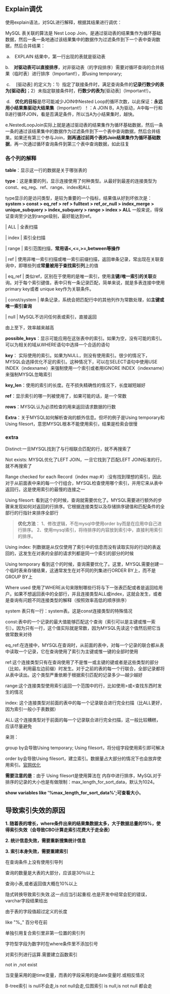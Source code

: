 ## Explain调优

使用explain语法，对SQL进行解释，根据其结果进行调优：

MySQL 表关联的算法是 Nest Loop Join，是通过驱动表的结果集作为循环基础数据，然后一条一条地通过该结果集中的数据作为过滤条件到下一个表中查询数据，然后合并结果：

​     a.　EXPLAIN 结果中，第一行出现的表就是驱动表

​     b.　**对驱动表可以直接排序**，对非驱动表（的字段排序）需要对循环查询的合并结果（临时表）进行排序（Important!），即using temporary; 

​     c. 　[驱动表] 的定义为：1）指定了联接条件时，满足查询条件的**记录行数少的表为[驱动表]**；2）未指定联接条件时，**行数少的表为**[驱动表]（Important!）。

​     d.　**优化的目标**是尽可能减少JOIN中Nested Loop的循环次数，以此保证：**永远用小结果集驱动大结果集**（Important!）！：A JOIN B，A为驱动，A中每一行和B进行循环JOIN，看是否满足条件，所以当A为小结果集时，越快。

​     e.NestedLoopJoin实际上就是通过驱动表的结果集作为循环基础数据，然后一条一条的通过该结果集中的数据作为过滤条件到下一个表中查询数据，然后合并结果。如果还有第三个参与Join，**则再通过前两个表的Join结果集作为循环基础数据**，再一次通过循环查询条件到第三个表中查询数据，如此往复

### 各个列的解释

**table**：显示这一行的数据是关于哪张表的

**type**：这是重要的列，显示连接使用了何种类型。从最好到最差的连接类型为const、eq_reg、ref、range、index和ALL

​     type显示的是访问类型，是较为重要的一个指标，结果值从好到坏依次是：**system > const > eq_ref > ref > fulltext > ref_or_null > index_merge > unique_subquery > index_subquery > range > index > ALL**   一般来说，得保证查询至少达到range级别，最好能达到ref。

|  ALL        |  全表扫描

|  index       |  索引全扫描

|  range       |  索引范围扫描，**常用语<,<=,>=,between等操作**

|  ref         |  使用非唯一索引扫描或唯一索引前缀扫描，返回单条记录，常出现在关联查询中，即哪些列或**常量被用于查找索引列**上的值

|  eq_ref      |  类似ref，区别在于使用的是唯一索引，使用**主键/唯一索引的关联**查询。对于每个索引键值，表中只有一条记录匹配，简单来说，就是多表连接中使用primary key或者 unique key作为关联条件。

|  const/system  |  单条记录，系统会把匹配行中的其他列作为常数处理，如**主键或唯一索引查询**

|  null         |  MySQL不访问任何表或索引，直接返回

由上至下，效率越来越高

**possible_keys**：显示可能应用在这张表中的索引。如果为空，没有可能的索引。可以为相关的域从WHERE语句中选择一个合适的语句

**key**： 实际使用的索引。如果为NULL，则没有使用索引。很少的情况下，MYSQL会选择优化不足的索引。这种情况下，可以在SELECT语句中使用USE INDEX（indexname）来强制使用一个索引或者用IGNORE INDEX（indexname）来强制MYSQL忽略索引

**key_len**：使用的索引的长度。在不损失精确性的情况下，长度越短越好

**ref**：显示索引的哪一列被使用了，如果可能的话，是一个常数

**rows**：MYSQL认为必须检查的用来返回请求数据的行数

**Extra**：关于MYSQL如何解析查询的额外信息。但坏的例子是Using temporary和Using filesort，意思MYSQL根本不能使用索引，结果是检索会很慢

### **extra**

 Distinct:一旦MYSQL找到了与行相联合匹配的行，就不再搜索了

 Not exists: MYSQL优化了LEFT JOIN，一旦它找到了匹配LEFT JOIN标准的行，就不再搜索了

 Range checked for each Record（index map:#）:没有找到理想的索引，因此对于从前面表中来的每一个行组合，MYSQL检查使用哪个索引，并用它来从表中返回行。这是使用索引的最慢的连接之一

Using filesort: 看到这个的时候，查询就需要优化了。MYSQL需要进行额外的步骤来发现如何对返回的行排序。它根据连接类型以及存储排序键值和匹配条件的全部行的行指针来排序全部行

> **优化方法**：
> 1、修改逻辑，不在mysql中使用order by而是在应用中自己进行排序。
> 2、使用mysql索引，将待排序的内容放到索引中，直接利用索引的排序。

 Using index: 列数据是从仅仅使用了索引中的信息而没有读取实际的行动的表返回的，这发生在对表的全部的请求列都是同一个索引的部分的时候

 Using temporary 看到这个的时候，查询需要优化了。这里，MYSQL需要创建一个临时表来存储结果，这通常发生在对不同的列集进行ORDER BY上，而不是GROUP BY上

 Where used 使用了WHERE从句来限制哪些行将与下一张表匹配或者是返回给用户。如果不想返回表中的全部行，并且连接类型ALL或index，这就会发生，或者是查询有问题不同连接类型的解释（按照效率高低的顺序排序）

 system 表只有一行：system表。这是const连接类型的特殊情况

 const:表中的一个记录的最大值能够匹配这个查询（索引可以是主键或惟一索引）。因为只有一行，这个值实际就是常数，因为MYSQL先读这个值然后把它当做常数来对待

 eq_ref:在连接中，MYSQL在查询时，从前面的表中，对每一个记录的联合都从表中读取一个记录，它在查询使用了索引为主键或惟一键的全部时使用

 ref:这个连接类型只有在查询使用了不是惟一或主键的键或者是这些类型的部分（比如，利用最左边前缀）时发生。对于之前的表的每一个行联合，全部记录都将从表中读出。这个类型严重依赖于根据索引匹配的记录多少—越少越好

 range:这个连接类型使用索引返回一个范围中的行，比如使用>或<查找东西时发生的情况

 index: 这个连接类型对前面的表中的每一个记录联合进行完全扫描（比ALL更好，因为索引一般小于表数据）

 ALL:这个连接类型对于前面的每一个记录联合进行完全扫描，这一般比较糟糕，应该尽量避免

 

亲测：

group by会导致Using temporary; Using filesort，将分组字段使用索引即可解决

order by会导致Using filesort，建立索引。数据量占大部分的情况下也会放弃使用索引。[官网优化](https://dev.mysql.com/doc/refman/5.6/en/order-by-optimization.html)

**需要注意的是**：由于 Using filesort是使用算法在 内存中进行排序，MySQL对于排序的记录的大小也是有做限制：max_length_for_sort_data，默认为1024。

**show variables like '%max_length_for_sort_data%';可查看大小**。

## 导致索引失效的原因

**1. 随着表的增长，where条件出来的结果集数据太多，大于数据总量的15%，使得索引失效（会导致CBO计算走索引花费大于走全表）**

**2. 统计信息失效，需要重新搜集统计信息**

**3. 索引本身失效，需要重建索引**

在查询条件上没有使用引导列

查询的数量是大表的大部分，应该是30％以上

查询小表,或者返回值大概在10%以上

隐式转换导致索引失效.这一点应当引起重视.也是开发中经常会犯的错误，varchar字段结果给出

由于表的字段值超过定义的长度

like "%_" 百分号在前

单独引用复合索引里非第一位置的索引列

字符型字段为数字时在where条件里不添加引号

对索引列进行运算.需要建立函数索引

not in ,not exist

当变量采用的是time变量，而表的字段采用的是date变量时.或相反情况

B-tree索引 is null不会走,is not null会走,位图索引 is null,is not null 都会走 